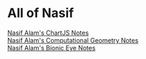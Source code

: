 <html>
  
  <h1> All of Nasif </h1>
  <a href="ab.html" target="_blank">Nasif Alam's ChartJS Notes</a> <br>
  <a href="cg.html" target="_blank">Nasif Alam's Computational Geometry Notes </a> <br>
  <a href="bioniceye.html" target="_blank">Nasif Alam's Bionic Eye Notes </a> <br>
  
  </html>
